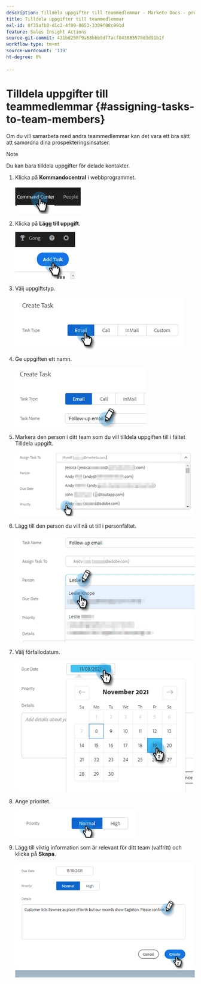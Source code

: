```yaml
---
description: Tilldela uppgifter till teammedlemmar - Marketo Docs - produktdokumentation
title: Tilldela uppgifter till teammedlemmar
exl-id: 8f35afb8-d1c2-4f09-8653-3309f08c991d
feature: Sales Insight Actions
source-git-commit: 431bd258f9a68bbb9df7acf043085578d3d91b1f
workflow-type: tm+mt
source-wordcount: '119'
ht-degree: 0%

---
```


# Tilldela uppgifter till teammedlemmar {#assigning-tasks-to-team-members}

Om du vill samarbeta med andra teammedlemmar kan det vara ett bra sätt att samordna dina prospekteringsinsatser.

>[!NOTE]
>
>Du kan bara tilldela uppgifter för delade kontakter.

1. Klicka på **Kommandocentral** i webbprogrammet.

   ![](assets/assigning-tasks-to-team-members-1.png)

1. Klicka på **Lägg till uppgift**.

   ![](assets/assigning-tasks-to-team-members-2.png)

1. Välj uppgiftstyp.

   ![](assets/assigning-tasks-to-team-members-3.png)

1. Ge uppgiften ett namn.

   ![](assets/assigning-tasks-to-team-members-4.png)

1. Markera den person i ditt team som du vill tilldela uppgiften till i fältet Tilldela uppgift.

   ![](assets/assigning-tasks-to-team-members-5.png)

1. Lägg till den person du vill nå ut till i personfältet.

   ![](assets/assigning-tasks-to-team-members-6.png)

1. Välj förfallodatum.

   ![](assets/assigning-tasks-to-team-members-7.png)

1. Ange prioritet.

   ![](assets/assigning-tasks-to-team-members-8.png)

1. Lägg till viktig information som är relevant för ditt team (valfritt) och klicka på **Skapa**.

   ![](assets/assigning-tasks-to-team-members-9.png)
